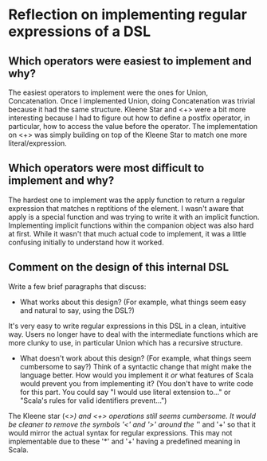 # Reflection on implementing regular expressions of a DSL

## Which operators were easiest to implement and why?
   The easiest operators to implement were the ones for Union, Concatenation. Once I implemented Union, doing Concatenation was trivial because it had the same structure. Kleene Star and <+> were a bit more interesting because I had to figure out how to define a postfix operator, in particular, how to access the value before the operator. The implementation on <+> was simply building on top of the Kleene Star to match one more literal/expression. 

## Which operators were most difficult to implement and why?
   The hardest one to implement was the apply function to return a regular expression that matches n reptitions of the element. I wasn't aware that apply is a special function and was trying to write it with an implicit function. Implementing implicit functions within the companion object was also hard at first. While it wasn't that much actual code to implement, it was a little confusing initially to understand how it worked. 

## Comment on the design of this internal DSL

Write a few brief paragraphs that discuss:
   + What works about this design? (For example, what things seem easy and
   natural to say, using the DSL?)
   
   It's very easy to write regular expressions in this DSL in a clean, intuitive way. Users no longer have to deal with the intermediate functions which are more clunky to use, in particular Union which has a recursive structure. 
   
   + What doesn't work about this design? (For example, what things seem
   cumbersome to say?)
   Think of a syntactic change that might make the language better. How would
   you implement it _or_ what features of Scala would prevent you from
   implementing it? (You don't have to write code for this part. You could say
   "I would use literal extension to..." or "Scala's rules for valid
   identifiers prevent...")   
   
   The Kleene star (<*>) and <+> operations still seems cumbersome. It would be cleaner to remove the symbols '<' and '>' around the '*' and '+' so that it would mirror the actual syntax for regular expressions. This may not implementable due to these '*' and '+' having a predefined meaning in Scala. 

   
   
